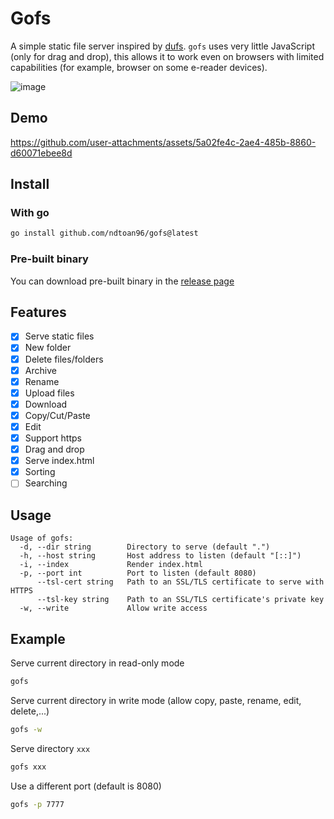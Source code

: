 # Gofs

A simple static file server inspired by [dufs](https://github.com/sigoden/dufs).
`gofs` uses very little JavaScript (only for drag and drop), this allows it to
work even on browsers with limited capabilities (for example, browser on some
e-reader devices).

![image](https://github.com/user-attachments/assets/290ba8b9-de77-43e3-858e-e4cb03ed189a)

## Demo

https://github.com/user-attachments/assets/5a02fe4c-2ae4-485b-8860-d60071ebee8d

## Install

### With go

```bash
go install github.com/ndtoan96/gofs@latest
```

### Pre-built binary

You can download pre-built binary in the
[release page](https://github.com/ndtoan96/gofs/releases)

## Features

- [x] Serve static files
- [x] New folder
- [x] Delete files/folders
- [x] Archive
- [x] Rename
- [x] Upload files
- [x] Download
- [x] Copy/Cut/Paste
- [x] Edit
- [x] Support https
- [x] Drag and drop
- [x] Serve index.html
- [x] Sorting
- [ ] Searching

## Usage

```
Usage of gofs:
  -d, --dir string        Directory to serve (default ".")
  -h, --host string       Host address to listen (default "[::]")
  -i, --index             Render index.html
  -p, --port int          Port to listen (default 8080)
      --tsl-cert string   Path to an SSL/TLS certificate to serve with HTTPS
      --tsl-key string    Path to an SSL/TLS certificate's private key
  -w, --write             Allow write access
```

## Example

Serve current directory in read-only mode

```bash
gofs
```

Serve current directory in write mode (allow copy, paste, rename, edit,
delete,...)

```bash
gofs -w
```

Serve directory `xxx`

```bash
gofs xxx
```

Use a different port (default is 8080)

```bash
gofs -p 7777
```
